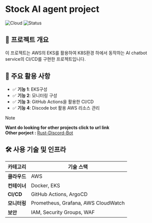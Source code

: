 # Stock AI agent project
<!-- 🌥️ -->

![Cloud](https://img.shields.io/badge/Cloud-AWS%2FAzure%2FGCP-blue) ![Status](https://img.shields.io/badge/Status-Active-brightgreen)

## 📝 프로젝트 개요
이 프로젝트는 AWS의 EKS를 활용하여 K8S환경 하에서 동작하는 AI chatbot service의 CI/CD를 구현한 프로젝트입니다.

## 🚀 주요 활용 사항
- ✅ **기능 1**: EKS구성
- ✅ **기능 2**: 모니터링 구성
- ✅ **기능 3**: GitHub Actions을 활용한 CI/CD
- ✅ **기능 4**: Discode bot 활용 AWS 리소스 관리

> [!NOTE]
> **Want do looking for other projects click to url link**  
> **Other porject :** [Rust-Discord-Bot](https://github.com/gunwoo8873/Rust-DiscordBot)


## 🛠️ 사용 기술 및 인프라
| 카테고리  | 기술 스택  |
|----------|----------|
| **클라우드** | AWS |
| **컨테이너** | Docker, EKS |
| **CI/CD** | GitHub Actions, ArgoCD |
| **모니터링** | Prometheus, Grafana, AWS CloudWatch |
| **보안** | IAM, Security Groups, WAF |
